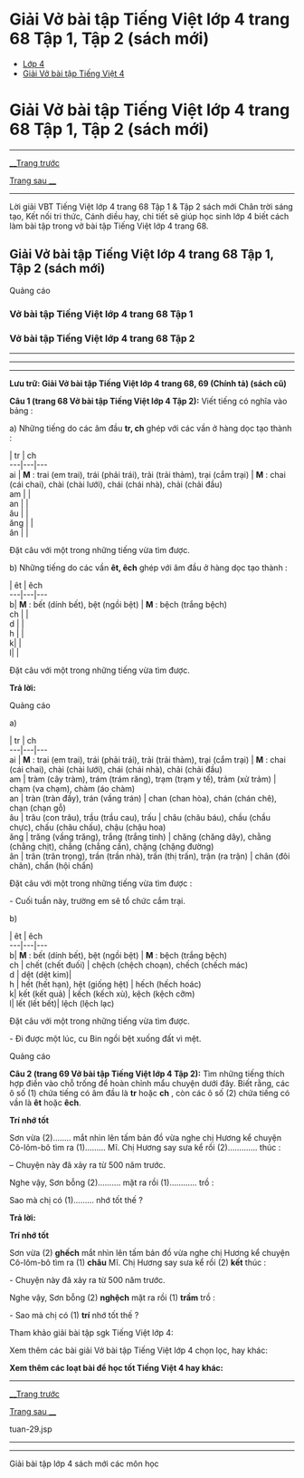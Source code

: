# Giải Vở bài tập Tiếng Việt lớp 4 trang 68 Tập 1, Tập 2 (sách mới)

  * [Lớp 4](https://vietjack.com/series/lop-4.jsp)
  * [Giải Vở bài tập Tiếng Việt 4](https://vietjack.com/giai-vo-bai-tap-tieng-viet-4/index.jsp)



# Giải Vở bài tập Tiếng Việt lớp 4 trang 68 Tập 1, Tập 2 (sách mới)

* * *

[__Trang trước](https://vietjack.com/giai-vo-bai-tap-tieng-viet-4/tuan-29.jsp)

[Trang sau __](https://vietjack.com/giai-vo-bai-tap-tieng-viet-4/tuan-29.jsp)

* * *

Lời giải VBT Tiếng Việt lớp 4 trang 68 Tập 1 & Tập 2 sách mới Chân trời sáng tạo, Kết nối tri thức, Cánh diều hay, chi tiết sẽ giúp học sinh lớp 4 biết cách làm bài tập trong vở bài tập Tiếng Việt lớp 4 trang 68.

## Giải Vở bài tập Tiếng Việt lớp 4 trang 68 Tập 1, Tập 2 (sách mới)

Quảng cáo

### **Vở bài tập Tiếng Việt lớp 4 trang 68 Tập 1**

### **Vở bài tập Tiếng Việt lớp 4 trang 68 Tập 2**

* * *

* * *

* * *

**Lưu trữ: Giải Vở bài tập Tiếng Việt lớp 4 trang 68, 69 (Chính tả) (sách cũ)**

**Câu 1 (trang 68 Vở bài tập Tiếng Việt lớp 4 Tập 2):** Viết tiếng có nghĩa vào bảng :

a) Những tiếng do các âm đầu **tr, ch** ghép với các vần ở hàng dọc tạo thành :

| tr |  ch  
---|---|---  
ai | **M** : trai (em trai), trái (phải trái), trải (trải thảm), trại (cắm trại) | **M** : chai (cái chai), chài (chài lưới), chái (chái nhà), chải (chải đầu)   
am |  |   
an |  |   
âu |  |   
ăng |  |   
ân |  |   
  
Đặt câu với một trong những tiếng vừa tìm được.

b) Những tiếng do các vần **êt, êch** ghép với âm đầu ở hàng dọc tạo thành :

| êt |  êch  
---|---|---  
b| **M** : bết (dính bết), bệt (ngồi bệt) | **M** : bệch (trắng bệch)   
ch |  |   
d |  |   
h |  |   
k|  |   
l|  |   
  
Đặt câu với một trong những tiếng vừa tìm được.

**Trả lời:**

Quảng cáo

a)

| tr |  ch  
---|---|---  
ai | **M** : trai (em trai), trái (phải trái), trải (trải thảm), trại (cắm trại) | **M** : chai (cái chai), chài (chài lưới), chái (chái nhà), chải (chải đầu)   
am | tràm (cây tràm), trám (trám răng), trạm (trạm y tế), trảm (xử trảm) | chạm (va chạm), chàm (áo chàm)   
an | tràn (tràn đầy), trán (vầng trán) |  chan (chan hòa), chán (chán chê), chạn (chạn gỗ)  
âu | trâu (con trâu), trầu (trầu cau), trấu | châu (châu báu), chầu (chầu chực), chấu (châu chấu), chậu (chậu hoa)   
ăng | trăng (vầng trăng), trắng (trắng tinh) |  chăng (chăng dây), chằng (chằng chịt), chẳng (chẳng cần), chặng (chặng đường)  
ân | trân (trân trọng), trần (trần nhà), trấn (thị trấn), trận (ra trận) | chân (đôi chân), chẩn (hội chẩn)   
  
Đặt câu với một trong những tiếng vừa tìm được :

\- Cuối tuần này, trường em sẽ tổ chức cắm trại.

b)

| êt |  êch  
---|---|---  
b| **M** : bết (dính bết), bệt (ngồi bệt) | **M** : bệch (trắng bệch)   
ch | chết (chết đuối) | chệch (chệch choạn), chếch (chếch mác)   
d |  dệt (dệt kim)|   
h | hết (hết hạn), hệt (giống hệt) | hếch (hếch hoác)   
k| kết (kết quả) |  kếch (kếch xù), kệch (kệch cỡm)  
l|  lết (lết bết)|  lệch (lệch lạc)  
  
Đặt câu với một trong những tiếng vừa tìm được.

\- Đi được một lúc, cu Bin ngồi bệt xuống đất vì mệt.

Quảng cáo

**Câu 2 (trang 69 Vở bài tập Tiếng Việt lớp 4 Tập 2):** Tìm những tiếng thích hợp điền vào chỗ trống để hoàn chỉnh mẩu chuyện dưới đây. Biết rằng, các ô số (1) chứa tiếng có âm đầu là **tr** hoặc **ch** , còn các ô số (2) chứa tiếng có vần là **êt** hoặc **êch**.

**Trí nhớ tốt**

Sơn vừa (2)…….. mắt nhìn lên tấm bản đồ vừa nghe chị Hương kể chuyện Cô-lôm-bô tìm ra (1)……… Mĩ. Chị Hương say sưa kể rồi (2)…………. thúc :

– Chuyện này đã xảy ra từ 500 năm trước.

Nghe vậy, Sơn bỗng (2)………. mặt ra rồi (1)………… trồ :

Sao mà chị có (1)……… nhớ tốt thế ?

**Trả lời:**

**Trí nhớ tốt**

Sơn vừa (2) **ghếch** mắt nhìn lên tấm bản đồ vừa nghe chị Hương kể chuyện Cô-lôm-bô tìm ra (1) **châu** Mĩ. Chị Hương say sưa kể rồi (2) **kết** thúc :

\- Chuyện này đã xảy ra từ 500 năm trước.

Nghe vậy, Sơn bỗng (2) **nghệch** mặt ra rồi (1) **trầm** trồ :

\- Sao mà chị có (1) **trí** nhớ tốt thế ?

Tham khảo giải bài tập sgk Tiếng Việt lớp 4:

Xem thêm các bài giải Vở bài tập Tiếng Việt lớp 4 chọn lọc, hay khác:

**Xem thêm các loạt bài để học tốt Tiếng Việt 4 hay khác:**

* * *

[__Trang trước](https://vietjack.com/giai-vo-bai-tap-tieng-viet-4/tuan-29.jsp)

[Trang sau __](https://vietjack.com/giai-vo-bai-tap-tieng-viet-4/tuan-29.jsp)

tuan-29.jsp

* * *

* * *

Giải bài tập lớp 4 sách mới các môn học
